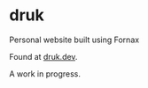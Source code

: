 # druk
Personal website built using Fornax

Found at [druk.dev](https://druk.dev).

A work in progress.
